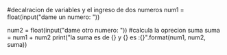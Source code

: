 #decalracion de variables y el ingreso de dos numeros 
num1 = float(input("dame un numero: "))

num2 = float(input("dame otro numero: "))
#calcula la oprecion suma
suma = num1 + num2
print("la suma es de {} y {} es :{}".format(num1, num2, suma))